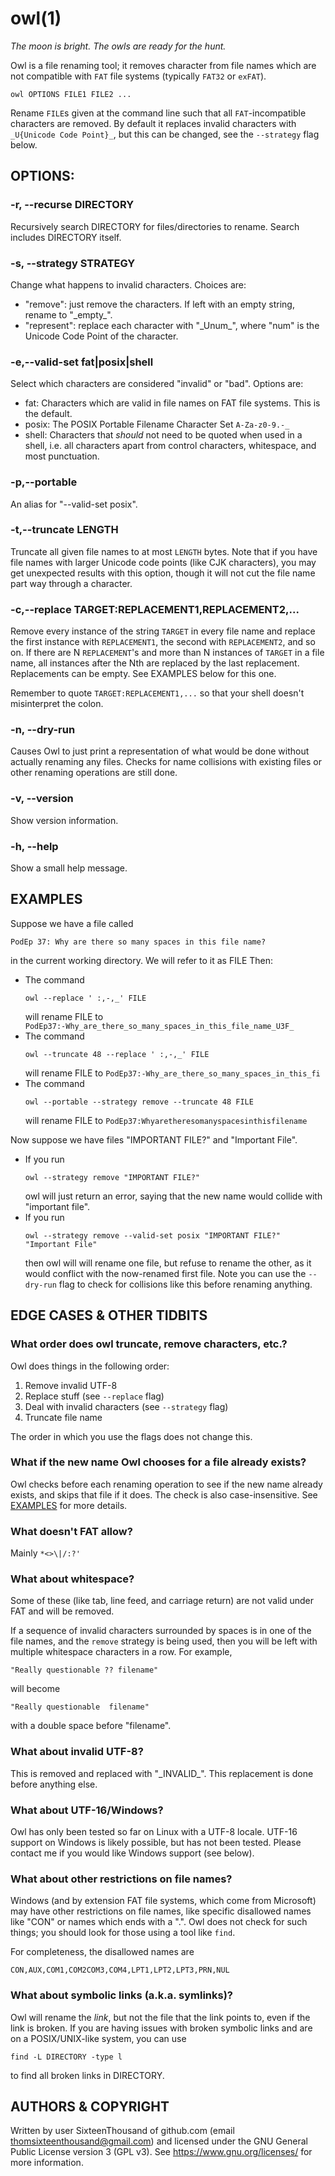 # owl(1)

*The moon is bright. The owls are ready for the hunt.*

Owl is a file renaming tool; it removes character from file names which are 
not compatible with `FAT` file systems (typically `FAT32` or `exFAT`).

```
owl OPTIONS FILE1 FILE2 ...
```

Rename `FILE`s given at the command line such that all `FAT`-incompatible 
characters are removed. By default it replaces invalid characters with 
`_U{Unicode Code Point}_`, but this can be changed, see the `--strategy` 
flag below.


## OPTIONS:
### -r, \-\-recurse DIRECTORY
Recursively search DIRECTORY for files/directories to rename. Search 
includes DIRECTORY itself.

### -s, \-\-strategy STRATEGY
Change what happens to invalid characters. Choices are:

- "remove": just remove the characters. If left with an empty string, rename 
  to "\_empty_".
- "represent": replace each character with "\_Unum_", where "num" is the 
  Unicode Code Point of the character.

### -e,\-\-valid-set fat|posix|shell
Select which characters are considered "invalid" or "bad". Options are:
 - fat: Characters which are valid in file names on FAT file systems. This 
   is the default.
 - posix: The POSIX Portable Filename Character Set `A-Za-z0-9.-_`
 - shell: Characters that *should* not need to be quoted when used in a 
   shell, i.e. all characters apart from control characters, whitespace, and 
   most punctuation.

### -p,\-\-portable
An alias for "\-\-valid-set posix".

### -t,\-\-truncate LENGTH
Truncate all given file names to at most `LENGTH` bytes. Note that if you 
have file names with larger Unicode code points (like CJK characters), you 
may get unexpected results with this option, though it will not cut the file 
name part way through a character.

### -c,\-\-replace TARGET:REPLACEMENT1,REPLACEMENT2,...
Remove every instance of the string `TARGET` in every file name and replace 
the first instance with `REPLACEMENT1`, the second with `REPLACEMENT2`, and 
so on. If there are N `REPLACEMENT`'s and more than N instances of `TARGET` 
in a file name, all instances after the Nth are replaced by the last 
replacement. Replacements can be empty. See EXAMPLES below for this one.

Remember to quote `TARGET:REPLACEMENT1,...` so that your shell doesn't 
misinterpret the colon.

### -n, \-\-dry-run
Causes Owl to just print a representation of what would be done without 
actually renaming any files. Checks for name collisions with existing files 
or other renaming operations are still done.

### -v, \-\-version
Show version information.

### -h, \-\-help
Show a small help message.


## EXAMPLES
Suppose we have a file called
```
PodEp 37: Why are there so many spaces in this file name?
```
in the current working directory. We will refer to it as FILE Then:

- The command
  ```
  owl --replace ' :,-,_' FILE
  ```
  will rename FILE to  
  `PodEp37:-Why_are_there_so_many_spaces_in_this_file_name_U3F_`
- The command
  ```
  owl --truncate 48 --replace ' :,-,_' FILE
  ```
  will rename FILE to
  `PodEp37:-Why_are_there_so_many_spaces_in_this_fi`
- The command
  ```
  owl --portable --strategy remove --truncate 48 FILE
  ```
  will rename FILE to
  `PodEp37:Whyaretheresomanyspacesinthisfilename`

Now suppose we have files "IMPORTANT FILE?" and "Important File".
- If you run
  ```
  owl --strategy remove "IMPORTANT FILE?"
  ```
  owl will just return an error, saying that the new name would collide with 
  "important file".
- If you run
  ```
  owl --strategy remove --valid-set posix "IMPORTANT FILE?" "Important File"
  ```
  then owl will will rename one file, but refuse to rename the other, as it 
  would conflict with the now-renamed first file.
  Note you can use the `--dry-run` flag to check for collisions like this 
  before renaming anything.


## EDGE CASES & OTHER TIDBITS
### What order does owl truncate, remove characters, etc.?
Owl does things in the following order:

1. Remove invalid UTF-8
2. Replace stuff (see `--replace` flag)
3. Deal with invalid characters (see `--strategy` flag)
4. Truncate file name

The order in which you use the flags does not change this.

### What if the new name Owl chooses for a file already exists?
Owl checks before each renaming operation to see if the new name already 
exists, and skips that file if it does. The check is also case-insensitive.
See [EXAMPLES](#examples) for more details.


### What doesn't FAT allow?
Mainly `*<>\|/:?'`

### What about whitespace?
Some of these (like tab, line feed, and carriage return) are not valid under 
FAT and will be removed.

If a sequence of invalid characters surrounded by spaces is in one of the 
file names, and the `remove` strategy is being used, then you will be left 
with multiple whitespace characters in a row. For example,
```
"Really questionable ?? filename"
```
will become
```
"Really questionable  filename"
```
with a double space before "filename".

### What about invalid UTF-8?
This is removed and replaced with "\_INVALID_". This replacement is done 
before anything else.

### What about UTF-16/Windows?
Owl has only been tested so far on Linux with a UTF-8 locale. UTF-16 support 
on Windows is likely possible, but has not been tested. Please contact me if 
you would like Windows support (see below).

### What about other restrictions on file names?
Windows (and by extension FAT file systems, which come from Microsoft) may 
have other restrictions on file names, like specific disallowed names like 
"CON" or names which ends with a ".". Owl does not check for such things; 
you should look for those using a tool like `find`.

For completeness, the disallowed names are
```
CON,AUX,COM1,COM2COM3,COM4,LPT1,LPT2,LPT3,PRN,NUL
```

### What about symbolic links (a.k.a. symlinks)?
Owl will rename the *link*, but not the file that the link points to, even 
if the link is broken. If you are having issues with broken symbolic links 
and are on a POSIX/UNIX-like system, you can use
```
find -L DIRECTORY -type l
```
to find all broken links in DIRECTORY.


## AUTHORS & COPYRIGHT
Written by user SixteenThousand of github.com (email 
thomsixteenthousand@gmail.com) and licensed under the GNU General Public 
License version 3 (GPL v3). See <https://www.gnu.org/licenses/> for more 
information.
